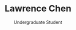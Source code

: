 ---
title: Lawrence Chen
subtitle: Undergraduate Student
category: undergrad
layout: team_member_personal_page
image: /assets/imgs/team/blank_profile_picture.png
link-new-tab: true
keywords: HRI
---